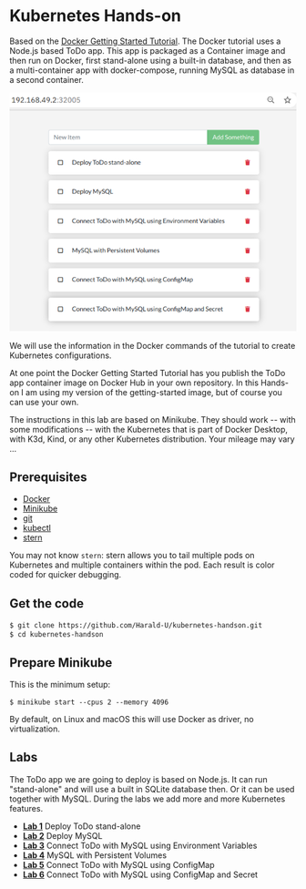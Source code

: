 # Kubernetes Hands-on

Based on the [Docker Getting Started Tutorial](https://github.com/docker/getting-started). The Docker tutorial uses a Node.js based ToDo app. This app is packaged as a Container image and then run on Docker, first stand-alone using a built-in database, and then as a multi-container app with docker-compose, running MySQL as database in a second container.

![Agenda](docs/agenda.png)

We will use the information in the Docker commands of the tutorial to create Kubernetes configurations. 

At one point the Docker Getting Started Tutorial has you publish the ToDo app container image on Docker Hub in your own repository. In this Hands-on I am using my version of the getting-started image, but of course you can use your own.

The instructions in this lab are based on Minikube. They should work -- with some modifications -- with the Kubernetes that is part of Docker Desktop, with K3d, Kind, or any other Kubernetes distribution. Your mileage may vary ...

## Prerequisites

* [Docker](https://docs.docker.com/desktop/)
* [Minikube](https://minikube.sigs.k8s.io/docs/start/)
* [git](https://git-scm.com/downloads)
* [kubectl](https://kubernetes.io/docs/tasks/tools/install-kubectl/)
* [stern](https://github.com/wercker/stern)

You may not know `stern`: stern allows you to tail multiple pods on Kubernetes and multiple containers within the pod. Each result is color coded for quicker debugging.

## Get the code

```
$ git clone https://github.com/Harald-U/kubernetes-handson.git
$ cd kubernetes-handson
```

## Prepare Minikube

This is the minimum setup:

```
$ minikube start --cpus 2 --memory 4096
```

By default, on Linux and macOS this will use Docker as driver, no virtualization. 


## Labs

The ToDo app we are going to deploy is based on Node.js. It can run "stand-alone" and will use a built in SQLite database then. Or it can be used together with MySQL. During the labs we add more and more Kubernetes features.

- [**Lab 1**](docs/lab1.md) Deploy ToDo stand-alone
- [**Lab 2**](docs/lab2.md) Deploy MySQL
- [**Lab 3**](docs/lab3.md) Connect ToDo with MySQL using Environment Variables
- [**Lab 4**](docs/lab4.md) MySQL with Persistent Volumes
- [**Lab 5**](docs/lab5.md) Connect ToDo with MySQL using ConfigMap
- [**Lab 6**](docs/lab6.md) Connect ToDo with MySQL using ConfigMap and Secret
